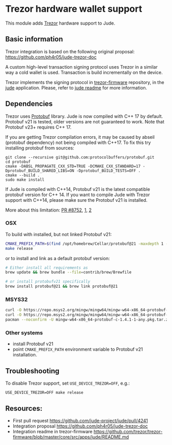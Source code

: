 # Trezor hardware wallet support

This module adds [Trezor] hardware support to Jude.


## Basic information

Trezor integration is based on the following original proposal: https://github.com/ph4r05/jude-trezor-doc

A custom high-level transaction signing protocol uses Trezor in a similar way a cold wallet is used. 
Transaction is build incrementally on the device. 

Trezor implements the signing protocol in [trezor-firmware] repository, in the [jude](https://github.com/trezor/trezor-firmware/tree/master/core/src/apps/jude) application.
Please, refer to [jude readme](https://github.com/trezor/trezor-firmware/blob/master/core/src/apps/jude/README.md) for more information.

## Dependencies

Trezor uses [Protobuf](https://protobuf.dev/) library. Jude is now compiled with C++ 17 by default.
Protobuf v21 is tested, older versions are not guaranteed to work. Note that Protobuf v23+ requires C++ 17.

If you are getting Trezor compilation errors, it may be caused by abseil (protobuf dependency) not being compiled with C++17.
To fix this try installing protobuf from sources:

```shell
git clone --recursive git@github.com:protocolbuffers/protobuf.git
cd protobuf
cmake -DABSL_PROPAGATE_CXX_STD=TRUE -DCMAKE_CXX_STANDARD=17 -Dprotobuf_BUILD_SHARED_LIBS=ON -Dprotobuf_BUILD_TESTS=OFF .
cmake --build .
sudo make install
```

If Jude is compiled with C++14, Protobuf v21 is the latest compatible protobuf version for C++ 14.
If you want to compile Jude with Trezor support with C++14, please make sure the Protobuf v21 is installed.

More about this limitation: [PR #8752](https://github.com/jude-project/jude/pull/8752), 
[1](https://github.com/jude-project/jude/pull/8752#discussion_r1246174755), [2](https://github.com/jude-project/jude/pull/8752#discussion_r1246480393)

### OSX

To build with installed, but not linked Protobuf v21:

```bash
CMAKE_PREFIX_PATH=$(find /opt/homebrew/Cellar/protobuf@21 -maxdepth 1 -type d -name "21.*" -print -quit) \
make release
```

or to install and link as a default protobuf version:
```bash
# Either install all requirements as
brew update && brew bundle --file=contrib/brew/Brewfile

# or install protobufv21 specifically
brew install protobuf@21 && brew link protobuf@21
```

### MSYS32

```bash
curl -O https://repo.msys2.org/mingw/mingw64/mingw-w64-x86_64-protobuf-c-1.4.1-1-any.pkg.tar.zst
curl -O https://repo.msys2.org/mingw/mingw64/mingw-w64-x86_64-protobuf-21.9-1-any.pkg.tar.zst
pacman --noconfirm -U mingw-w64-x86_64-protobuf-c-1.4.1-1-any.pkg.tar.zst mingw-w64-x86_64-protobuf-21.9-1-any.pkg.tar.zst
```

### Other systems

- install Protobuf v21
- point `CMAKE_PREFIX_PATH` environment variable to Protobuf v21 installation.

## Troubleshooting

To disable Trezor support, set `USE_DEVICE_TREZOR=OFF`, e.g.:

```shell
USE_DEVICE_TREZOR=OFF make release
```

## Resources:

- First pull request https://github.com/jude-project/jude/pull/4241
- Integration proposal https://github.com/ph4r05/jude-trezor-doc
- Integration readme in trezor-firmware https://github.com/trezor/trezor-firmware/blob/master/core/src/apps/jude/README.md

[Trezor]: https://trezor.io/
[trezor-firmware]: https://github.com/trezor/trezor-firmware/